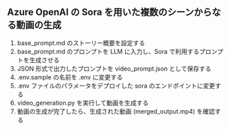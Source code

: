 ## Azure OpenAI の Sora を用いた複数のシーンからなる動画の生成
1. base_prompt.md のストーリー概要を設定する
2. base_prompt.md のプロンプトを LLM に入力し、Sora で利用するプロンプトを生成させる 
3. JSON 形式で出力したプロンプトを video_prompt.json として保存する
4. .env.sample の名前を .env に変更する 
4. .env ファイルのパラメータをデプロイした sora のエンドポイントに変更する
5. video_generation.py を実行して動画を生成する
6. 動画の生成が完了したら、生成された動画 (merged_output.mp4) を確認する

